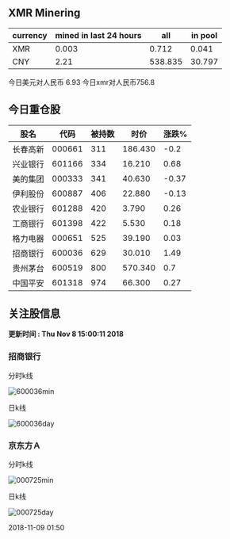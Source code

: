 ## XMR Minering

|currency|mined in last 24 hours|all|in pool|
|---|---|---|---|
|XMR|0.003|0.712|0.041|
|CNY|2.21|538.835|30.797|

今日美元对人民币 6.93	今日xmr对人民币756.8


## 今日重仓股 

|股名|代码|被持数|时价|涨跌%|
|---|---|---|---|---|
|长春高新|000661|311|186.430|-0.2|
|兴业银行|601166|334|16.210|0.68|
|美的集团|000333|341|40.630|-0.37|
|伊利股份|600887|406|22.880|-0.13|
|农业银行|601288|420|3.790|0.26|
|工商银行|601398|422|5.530|0.18|
|格力电器|000651|525|39.190|0.03|
|招商银行|600036|629|30.010|1.49|
|贵州茅台|600519|800|570.340|0.7|
|中国平安|601318|974|66.300|0.27|

## 关注股信息
**更新时间 : Thu Nov  8 15:00:11 2018**
### 招商银行 
分时k线

![600036min](http://image.sinajs.cn/newchart/min/n/sh600036.gif)

日k线

![600036day](http://image.sinajs.cn/newchart/daily/n/sh600036.gif)

### 京东方Ａ 
分时k线

![000725min](http://image.sinajs.cn/newchart/min/n/sz000725.gif)

日k线

![000725day](http://image.sinajs.cn/newchart/daily/n/sz000725.gif)

2018-11-09 01:50